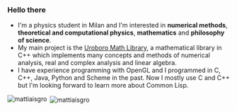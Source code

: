 ### Hello there
- I'm a physics student in Milan and I'm interested in **numerical methods**, **theoretical and computational physics**, **mathematics** and **philosophy of science**.
- My main project is the [Uroboro Math Library](https://github.com/chaotic-society/uroboro), a mathematical library in C++ which implements many concepts and methods of numerical analysis, real and complex analysis and linear algebra.
- I have experience programming with OpenGL and I programmed in C, C++, Java, Python and Scheme in the past. Now I mostly use C and C++ but I'm looking forward to learn more about Common Lisp.

<p><img align="left" src="https://github-readme-stats.vercel.app/api/top-langs?username=mattiaisgro&show_icons=true&locale=en&layout=compact" alt="mattiaisgro" /></p>

<p>&nbsp;<img align="center" src="https://github-readme-stats.vercel.app/api?username=mattiaisgro&show_icons=true&locale=en" alt="mattiaisgro" /></p>
